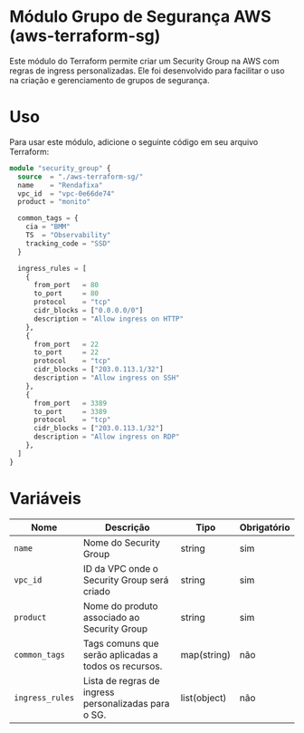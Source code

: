 # Módulo Grupo de Segurança AWS (aws-terraform-sg)

Este módulo do Terraform permite criar um Security Group na AWS com regras de ingress personalizadas. Ele foi desenvolvido para facilitar o uso na criação e gerenciamento de grupos de segurança.

# Uso
Para usar este módulo, adicione o seguinte código em seu arquivo Terraform:

```terraform
module "security_group" {
  source  = "./aws-terraform-sg/"
  name    = "Rendafixa"
  vpc_id  = "vpc-0e66de74"
  product = "monito"

  common_tags = {
    cia = "BMM"
    TS  = "Observability"
    tracking_code = "SSD"
  }

  ingress_rules = [
    {
      from_port   = 80
      to_port     = 80
      protocol    = "tcp"
      cidr_blocks = ["0.0.0.0/0"]
      description = "Allow ingress on HTTP"
    },
    {
      from_port   = 22
      to_port     = 22
      protocol    = "tcp"
      cidr_blocks = ["203.0.113.1/32"]
      description = "Allow ingress on SSH"
    },
    {
      from_port   = 3389
      to_port     = 3389
      protocol    = "tcp"
      cidr_blocks = ["203.0.113.1/32"]
      description = "Allow ingress on RDP"
    },
  ]
}
```

# Variáveis
| Nome | Descrição	            | Tipo	| Obrigatório |
|------|------------------------|-------|-------------| 
| `name` | Nome do Security Group |	string |	sim |
| `vpc_id`|	ID da VPC onde o Security Group será criado |string|	sim|
|`product`|	Nome do produto associado ao Security Group |	string| sim|
|`common_tags`|	Tags comuns que serão aplicadas a todos os recursos.|	map(string)|	não|
`ingress_rules`|	Lista de regras de ingress personalizadas para o SG.	|list(object)|	não|


